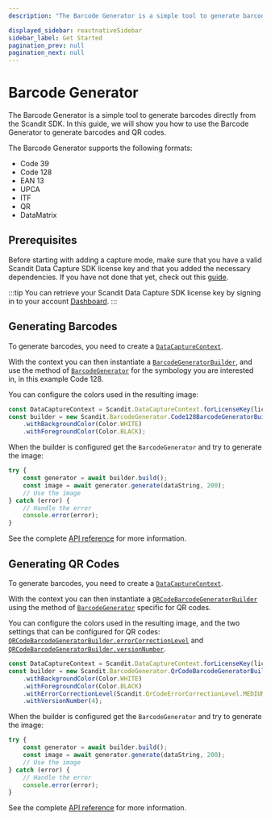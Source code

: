 ```yaml
---
description: "The Barcode Generator is a simple tool to generate barcodes directly from the Scandit SDK. In this guide, we will show you how to use the Barcode Generator to generate barcodes and QR codes.                                                                  "

displayed_sidebar: reactnativeSidebar
sidebar_label: Get Started
pagination_prev: null
pagination_next: null
---
```


# Barcode Generator

The Barcode Generator is a simple tool to generate barcodes directly from the Scandit SDK. In this guide, we will show you how to use the Barcode Generator to generate barcodes and QR codes. 

The Barcode Generator supports the following formats:

* Code 39
* Code 128
* EAN 13
* UPCA
* ITF
* QR
* DataMatrix

## Prerequisites

Before starting with adding a capture mode, make sure that you have a valid Scandit Data Capture SDK license key and that you added the necessary dependencies. If you have not done that yet, check out this [guide](/sdks/react-native/add-sdk).

:::tip
You can retrieve your Scandit Data Capture SDK license key by signing in to your account [Dashboard](https://ssl.scandit.com/dashboard/sign-in).
:::

## Generating Barcodes

To generate barcodes, you need to create a [`DataCaptureContext`](https://docs.scandit.com/data-capture-sdk/react-native/core/api/data-capture-context.html#class-scandit.datacapture.core.DataCaptureContext). 

With the context you can then instantiate a [`BarcodeGeneratorBuilder`](https://docs.scandit.com/data-capture-sdk/react-native/barcode-capture/api/barcode-generator-builder.html#class-scandit.datacapture.barcode.generator.BarcodeGeneratorBuilder), and use the method of [`BarcodeGenerator`](https://docs.scandit.com/data-capture-sdk/react-native/barcode-capture/api/barcode-generator.html#class-scandit.datacapture.barcode.generator.BarcodeGenerator) for the symbology you are interested in, in this example Code 128.

You can configure the colors used in the resulting image:

```javascript
const DataCaptureContext = Scandit.DataCaptureContext.forLicenseKey(licenseKey);
const builder = new Scandit.BarcodeGenerator.Code128BarcodeGeneratorBuilder(dataCaptureContext)
    .withBackgroundColor(Color.WHITE)
    .withForegroundColor(Color.BLACK);
```

When the builder is configured get the `BarcodeGenerator` and try to generate the image:

```javascript
try {
    const generator = await builder.build();
    const image = await generator.generate(dataString, 200);
    // Use the image
} catch (error) {
    // Handle the error
    console.error(error);
}
```

See the complete [API reference](https://docs.scandit.com/data-capture-sdk/react-native/barcode-capture/api/barcode-generator.html) for more information.

## Generating QR Codes

To generate barcodes, you need to create a [`DataCaptureContext`](https://docs.scandit.com/data-capture-sdk/react-native/core/api/data-capture-context.html#class-scandit.datacapture.core.DataCaptureContext). 

With the context you can then instantiate a [`QRCodeBarcodeGeneratorBuilder`](https://docs.scandit.com/data-capture-sdk/react-native/barcode-capture/api/barcode-generator-builder.html#class-scandit.datacapture.barcode.generator.QrCodeBarcodeGeneratorBuilder) using the method of [`BarcodeGenerator`](https://docs.scandit.com/data-capture-sdk/react-native/barcode-capture/api/barcode-generator.html#class-scandit.datacapture.barcode.generator.BarcodeGenerator) specific for QR codes.

You can configure the colors used in the resulting image, and the two settings that can be configured for QR codes: [`QRCodeBarcodeGeneratorBuilder.errorCorrectionLevel`](https://docs.scandit.com/data-capture-sdk/react-native/barcode-capture/api/barcode-generator-builder.html#method-scandit.datacapture.barcode.generator.QrCodeBarcodeGeneratorBuilder.WithErrorCorrectionLevel) and [`QRCodeBarcodeGeneratorBuilder.versionNumber`](https://docs.scandit.com/data-capture-sdk/react-native/barcode-capture/api/barcode-generator-builder.html#method-scandit.datacapture.barcode.generator.QrCodeBarcodeGeneratorBuilder.WithVersionNumber).

```javascript
const DataCaptureContext = Scandit.DataCaptureContext.forLicenseKey(licenseKey);
const builder = new Scandit.BarcodeGenerator.QrCodeBarcodeGeneratorBuilder(dataCaptureContext)
    .withBackgroundColor(Color.WHITE)
    .withForegroundColor(Color.BLACK)
    .withErrorCorrectionLevel(Scandit.QrCodeErrorCorrectionLevel.MEDIUM)
    .withVersionNumber(4);
```

When the builder is configured get the `BarcodeGenerator` and try to generate the image:

```javascript
try {
    const generator = await builder.build();
    const image = await generator.generate(dataString, 200);
    // Use the image
} catch (error) {
    // Handle the error
    console.error(error);
}
```

See the complete [API reference](https://docs.scandit.com/data-capture-sdk/react-native/barcode-capture/api/barcode-generator.html) for more information.


